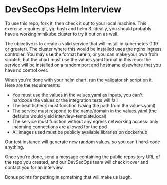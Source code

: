 # DevSecOps Helm Interview

To use this repo, fork it, then check it out to your local machine. This exercise requires git, yq, bash and helm 3. Ideally, you should probably have a working minikube cluster to try it out on as well.

The objective is to create a valid service that will install in kubernetes (1.19 or greater). The cluster where this would be installed uses the nginx ingress controller. You may use the format herein, or you can make your own from scratch, but the chart must use the values.yaml format in this repo: the service will be installed on a random port and hostname elsewhere that you have no control over.

When you're done with your helm chart, run the validator.sh script on it. Here are the requirements:
  - You must use the values in the values.yaml as inputs, you can't hardcode the values or the integration tests will fail
  - The healthcheck must function (Using the path from the values.yaml)
  - The service must respond to the name/domain in the values.yaml (the defaults would yield interview-template.local)
  - The service must function without any egress networking access: only incoming connections are allowed for the pod
  - All images used must be publicly available libraries on dockerhub

Our test instance will generate new random values, so you can't hard-code anything.

Once you're done, send a message containing the public repository URL of the repo you created, and our DevSecOps team will check it over and contact you for an interview.

Bonus points for putting in something that will make us laugh.
